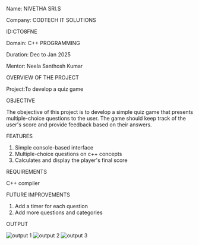 Name: NIVETHA SRI.S

Company: CODTECH IT SOLUTIONS

ID:CTO8FNE

Domain: C++ PROGRAMMING

Duration: Dec to Jan 2025

Mentor: Neela Santhosh Kumar

OVERVIEW OF THE PROJECT

Project:To develop a quiz game

OBJECTIVE

The obejective of this project is to develop a simple quiz game that presents multiple-choice questions to the
user. The game should keep track of the user's score and provide feedback
based on their answers.

FEATURES
1. Simple console-based interface
2. Multiple-choice questions on c++ concepts
3. Calculates and display the player's final score

REQUIREMENTS

C++ compiler

FUTURE IMPROVEMENTS

1. Add a timer for each question
2. Add more questions and categories

OUTPUT

![output 1](https://github.com/user-attachments/assets/879a848c-582c-45d9-b5b3-1d34fd5c70ea)
![output 2](https://github.com/user-attachments/assets/33603b52-dd07-4080-8b30-f21f308f732c)
![output 3](https://github.com/user-attachments/assets/1bd10233-e68b-472e-8b08-63813b3128f3)





